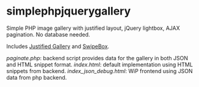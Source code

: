 # simplephpjquerygallery
Simple PHP image gallery with justified layout, jQuery lightbox, AJAX pagination. No database needed.

Includes [Justified Gallery](http://miromannino.github.io/Justified-Gallery) and [SwipeBox](http://brutaldesign.github.io/swipebox/).

*paginate.php*: backend script provides data for the gallery in both JSON and HTML snippet format.
*index.html*: default implementation using HTML snippets from backend.
*index_json_debug.html*: WiP frontend using JSON data from php backend.
